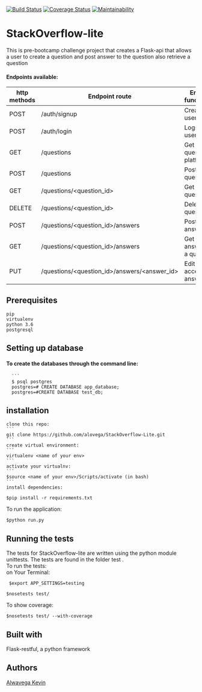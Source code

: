 [![Build Status](https://travis-ci.com/alovega/StackOverflow-Lite.svg?branch=develop)](https://travis-ci.com/alovega/StackOverflow-Lite) [![Coverage Status](https://coveralls.io/repos/github/alovega/StackOverflow-Lite/badge.svg?branch=develop)](https://coveralls.io/github/alovega/StackOverflow-Lite?branch=develop) [![Maintainability](https://api.codeclimate.com/v1/badges/1af8345792e8e28e40cd/maintainability)](https://codeclimate.com/github/alovega/StackOverflow-Lite/maintainability)

# StackOverflow-lite
This is pre-bootcamp challenge project that creates a Flask-api that allows a user to create a question and post answer to the question also retrieve a question
<br>
#### Endpoints available:
| http methods |    Endpoint route                          |   Endpoint functionality                                     |
| ------------ | ----------------------------------         | ------------------------------------------------------------ |
| POST         | /auth/signup                        |   Creates a user account                                     |
| POST         | /auth/login                         |   Logs in a user                                             |
| GET          | /questions                          |   Get all questions on platform                              |
| POST         | /questions                          |   Post a new question                                        |
| GET          | /questions/<question_id>            |   Get a single question                                      |
| DELETE       | /questions/<question_id>            |   Delete a question                                          |
| POST         | /questions/<question_id>/answers    |   Post an answer                                             |
| GET          | /questions/<question_id>/answers    |   Get all answers for a question                             |
| PUT          | /questions/<question_id>/answers/<answer_id>           |   Edit or accept an answer                |
## Prerequisites
    pip
    virtualenv
    python 3.6
    postgresql

## Setting up database
#### To create the databases through the command line:
      ```
      $ psql postgres
      postgres=# CREATE DATABASE app_database;
      postgres=#CREATE DATABASE test_db;
    
## installation
    clone this repo:
    ```
    git clone https://github.com/alovega/StackOverflow-Lite.git
    ```
    create virtual environment:
    ```
    virtualenv <name of your env>
    ```
    activate your virtualnv:
    ```
    $source <name of your env>/Scripts/activate (in bash)
    ```
    install dependencies:
   ```
   $pip install -r requirements.txt
   ```
   To run the application:
   ```
   $python run.py
   ```
      

## Running the tests
  The tests for StackOverflow-lite  are written using the python module unittests. The tests are found in the folder test
  .<br>
  To run the tests:<br>
    on Your Terminal:
   ```
    $export APP_SETTINGS=testing
   ```
   ```
   $nosetests test/
   ```
  To show coverage:
   ```
   $nosetests test/ --with-coverage
   ```

## Built with 
   Flask-restful, a python framework
   
## Authors
[Alwavega Kevin](https://github.com/alovega)
